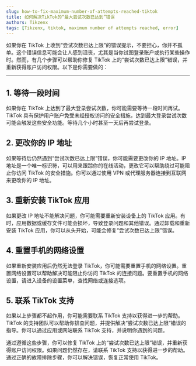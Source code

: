 ```yaml
---
slug: how-to-fix-maximum-number-of-attempts-reached-tiktok
title: 如何解决TikTok的“最大尝试次数已达到”错误
authors: Tikzenx
tags: [Tikzenx, tiktok, maximum number of attempts reached, error]
---
```


如果你在 TikTok 上收到“尝试次数已达上限”的错误提示，不要担心，你并不孤单。这个错误信息可能会让人感到沮丧，尤其是当你试图登录账户或执行某些操作时。然而，有几个步骤可以帮助你修复 TikTok 上的“尝试次数已达上限”错误，并重新获得账户访问权限。以下是你需要做的：

<!--truncate-->
---

## 1. 等待一段时间

如果你在 TikTok 上达到了最大登录尝试次数，你可能需要等待一段时间再试。TikTok 具有保护用户账户免受未经授权访问的安全措施，达到最大登录尝试次数可能会触发这些安全功能。等待几个小时甚至一天后再尝试登录。

## 2. 更改你的 IP 地址

如果等待后仍然遇到“尝试次数已达上限”错误，你可能需要更改你的 IP 地址。IP 地址是一个唯一标识符，可以用来跟踪你的在线活动，更改它可以帮助绕过可能阻止你访问 TikTok 的安全措施。你可以通过使用 VPN 或代理服务器连接到互联网来更改你的 IP 地址。

## 3. 重新安装 TikTok 应用

如果更改 IP 地址不能解决问题，你可能需要重新安装设备上的 TikTok 应用。有时，应用数据或缓存文件可能会损坏，导致登录问题和其他错误。通过卸载和重新安装 TikTok 应用，你可以从头开始，可能会修复“尝试次数已达上限”错误。

## 4. 重置手机的网络设置

如果重新安装应用后仍然无法登录 TikTok，你可能需要重置手机的网络设置。重置网络设置可以帮助解决可能阻止你访问 TikTok 的连接问题。要重置手机的网络设置，请进入设备的设置菜单，查找网络或连接选项。

## 5. 联系 TikTok 支持

如果以上步骤都不起作用，你可能需要联系 TikTok 支持以获得进一步的帮助。TikTok 的支持团队可以帮助你排查问题，并提供解决“尝试次数已达上限”错误的指导。你可以通过应用或网站联系 TikTok 支持，并说明你遇到的问题。

通过遵循这些步骤，你可以修复 TikTok 上的“尝试次数已达上限”错误，并重新获得账户访问权限。如果问题仍然存在，请联系 TikTok 支持以获得进一步的帮助。通过正确的故障排除步骤，你可以解决错误，恢复正常使用 TikTok。
